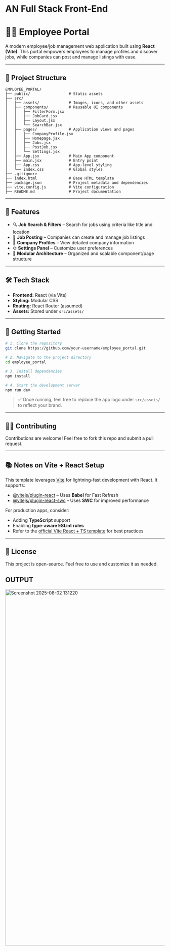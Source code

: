 # AN Full Stack Front-End 
# 🧑‍💼 Employee Portal

A modern employee/job management web application built using **React (Vite)**. This portal empowers employees to manage profiles and discover jobs, while companies can post and manage listings with ease.

---

## 📁 Project Structure

```
EMPLOYEE_PORTAL/
├── public/                 # Static assets
├── src/
│   ├── assets/             # Images, icons, and other assets
│   ├── components/         # Reusable UI components
│   │   ├── FilterForm.jsx
│   │   ├── JobCard.jsx
│   │   ├── Layout.jsx
│   │   └── SearchBar.jsx
│   ├── pages/              # Application views and pages
│   │   ├── CompanyProfile.jsx
│   │   ├── Homepage.jsx
│   │   ├── Jobs.jsx
│   │   ├── PostJob.jsx
│   │   └── Settings.jsx
│   ├── App.jsx             # Main App component
│   ├── main.jsx            # Entry point
│   ├── App.css             # App-level styling
│   └── index.css           # Global styles
├── .gitignore
├── index.html              # Base HTML template
├── package.json            # Project metadata and dependencies
├── vite.config.js          # Vite configuration
├── README.md               # Project documentation
```

---

## 🚀 Features

- 🔍 **Job Search & Filters** – Search for jobs using criteria like title and location  
- 🧾 **Job Posting** – Companies can create and manage job listings  
- 👤 **Company Profiles** – View detailed company information  
- ⚙️ **Settings Panel** – Customize user preferences  
- 🧩 **Modular Architecture** – Organized and scalable component/page structure  

---

## 🛠️ Tech Stack

- **Frontend:** React (via Vite)
- **Styling:** Modular CSS
- **Routing:** React Router (assumed)
- **Assets:** Stored under `src/assets/`

---

## 🧪 Getting Started

```bash
# 1. Clone the repository
git clone https://github.com/your-username/employee_portal.git

# 2. Navigate to the project directory
cd employee_portal

# 3. Install dependencies
npm install

# 4. Start the development server
npm run dev
```

> ✅ Once running, feel free to replace the app logo under `src/assets/` to reflect your brand.

---

## 🧑‍💻 Contributing

Contributions are welcome! Feel free to fork this repo and submit a pull request.

---

## 📚 Notes on Vite + React Setup

This template leverages [Vite](https://vitejs.dev/) for lightning-fast development with React. It supports:

- [@vitejs/plugin-react](https://github.com/vitejs/vite-plugin-react) – Uses **Babel** for Fast Refresh  
- [@vitejs/plugin-react-swc](https://github.com/vitejs/vite-plugin-react-swc) – Uses **SWC** for improved performance  

For production apps, consider:

- Adding **TypeScript** support  
- Enabling **type-aware ESLint rules**  
- Refer to the [official Vite React + TS template](https://github.com/vitejs/vite/tree/main/packages/create-vite/template-react-ts) for best practices

---

## 📌 License

This project is open-source. Feel free to use and customize it as needed.



## OUTPUT
<img width="1919" height="1122" alt="Screenshot 2025-08-02 131220" src="https://github.com/user-attachments/assets/377cd967-ec05-4f37-b721-79263eeafb16" />

